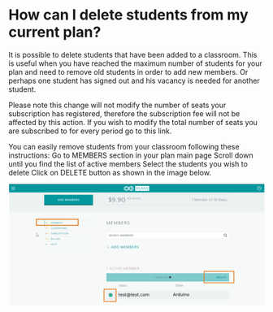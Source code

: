 # How can I delete students from my current plan?

It is possible to delete students that have been added to a classroom. This is useful when you have reached the maximum number of students for your plan and need to remove old students in order to add new members. Or perhaps one student has signed out  and his vacancy is needed for another student.

Please note this change will not modify the number of seats your subscription has registered, therefore the subscription fee will not be affected by this action. If you wish to modify the total number of seats you are subscribed to for every period go to this link.

You can easily remove students from your classroom following these instructions:
Go to MEMBERS section in your plan main page
Scroll down until you find the list of active members
Select the students you wish to delete
Click on DELETE button as shown in the image below.

![image delete](./assets/img/HowcanIdeletestudentsfrommycurrentplan/1.png)
